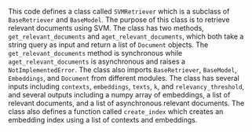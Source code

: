 This code defines a class called `SVMRetriever` which is a subclass of `BaseRetriever` and `BaseModel`. The purpose of this class is to retrieve relevant documents using SVM. The class has two methods, `get_relevant_documents` and `aget_relevant_documents`, which both take a string query as input and return a list of `Document` objects. The `get_relevant_documents` method is synchronous while `aget_relevant_documents` is asynchronous and raises a `NotImplementedError`. The class also imports `BaseRetriever`, `BaseModel`, `Embeddings`, and `Document` from different modules. The class has several inputs including `contexts`, `embeddings`, `texts`, `k`, and `relevancy_threshold`, and several outputs including a numpy array of embeddings, a list of relevant documents, and a list of asynchronous relevant documents. The class also defines a function called `create_index` which creates an embedding index using a list of contexts and embeddings.

